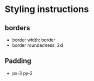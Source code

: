 # Styling instructions

## borders

* border width: border
* border roundedness: 2xl

## Padding

* px-3 py-2
